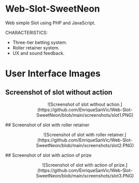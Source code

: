 # Web-Slot-SweetNeon
 Web simple Slot using PHP and JavaScript.

CHARACTERISTICS:

- Three-tier betting system.
- Roller retainer system.
- UX and sound feedback.


# User Interface Images

## Screenshot of slot without action
<p align="center">
![Screenshot of slot without action.](https://github.com/EnriqueSanVic/Web-Slot-SweetNeon/blob/main/screenshots/slot1.PNG)
</p>
## Screenshot of slot with roller retainer
<p align="center">
![Screenshot of slot with roller retainer.](https://github.com/EnriqueSanVic/Web-Slot-SweetNeon/blob/main/screenshots/slot2.PNG)
</p>
## Screenshot of slot with action of prize
<p align="center">
![Screenshot of slot with action of prize.](https://github.com/EnriqueSanVic/Web-Slot-SweetNeon/blob/main/screenshots/slot3.PNG)
</p>